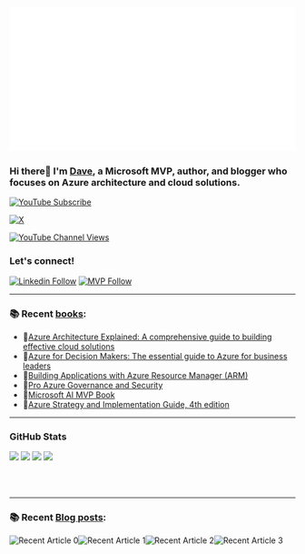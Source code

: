 [![](./chat.svg)](https://twitter.com/daverndn)

### Hi there👋 I'm [Dave](https://linkedin.com/in/daverndn), a Microsoft MVP, author, and blogger who focuses on Azure architecture and cloud solutions.

[![YouTube Subscribe](https://img.shields.io/badge/YouTube_@azinsider-SUBSCRIBE-red?logo=youtube&style=for-the-badge&logoColor=red)](https://www.youtube.com/azinsider?sub_confirmation=1) 

[![X](https://img.shields.io/badge/@daverndn-000000?style=for-the-badge&logo=x&logoColor=white)](https://twitter.com/intent/follow?original_referer=https%3A%2F%2Fgithub.com%Fdaverndn&screen_name=daverndn)

[![YouTube Channel Views](https://img.shields.io/youtube/channel/views/UCz1Dfbvqa7aG2YPlnKTwriQ?label=YouTube%20Views&style=for-the-badge)](https://youtube.com/azinsider)


### Let's connect!
[![Linkedin Follow](https://img.shields.io/static/v1?label=&message=Linkedin&color=blue&logo=linkedin&style=for-the-badge)](https://linkedin.com/in/daverndn)
[![MVP Follow](https://img.shields.io/static/v1?label=&message=MicrosoftMVP&color=blue&logo=microsoft&style=for-the-badge)](https://mvp.microsoft.com/en-us/PublicProfile/5000671?fullName=David%20Rend%C3%B3n)


---

### 📚 Recent [books](https://amazon.com/author/daverendon):
 - 📘[Azure Architecture Explained: A comprehensive guide to building effective cloud solutions](https://amzn.to/4863Ped)
 - 📘[Azure for Decision Makers: The essential guide to Azure for business leaders](https://amzn.to/3EzgiJZ)
 - 📘[Building Applications with Azure Resource Manager (ARM)](https://amzn.to/448fO8n)
 - 📘[Pro Azure Governance and Security](https://amzn.to/3XfsSGR)
 - 📘[Microsoft AI MVP Book](https://amzn.to/3NbPLX2)
 - 📘[Azure Strategy and Implementation Guide, 4th edition](https://amzn.to/3pgcAAU)

 
---

### GitHub Stats

![](http://github-stats-dr.vercel.app/api/cards/profile-details?username=daverendon&theme=aura)
![](http://github-profile-summary-cards.vercel.app/api/cards/repos-per-language?username=daverendon&theme=aura)
![](http://github-profile-summary-cards.vercel.app/api/cards/most-commit-language?username=daverendon&theme=aura)
![](http://github-stats-dr.vercel.app/api/cards/stats?username=daverendon&theme=aura)

<!---
![](https://azinsider-github-readme-stats.vercel.app/api?username=daverendon&theme=aura)
-->
<br /><br />

---

### 📚 Recent [Blog posts](https://blog.azinsider.net):

<div id="articles"> 
  <a target="_blank" href="https://blog.azinsider.net"><img src="https://medium-snippet-dc633c4f39a0.herokuapp.com/api/article.svg?username=@daverendon&index=0&source=medium" alt="Recent Article 0" style="float:left;width:'300px'; padding: '5px';"> 

 <a target="_blank" href="https://blog.azinsider.net/"><img src="https://medium-snippet-dc633c4f39a0.herokuapp.com/api/article.svg?username=@daverendon&index=1&source=medium" alt="Recent Article 1" style="float:left;width:'300px'; padding: '5px'"> 
 
<a target="_blank" href="https://blog.azinsider.net/"><img src="https://medium-snippet-dc633c4f39a0.herokuapp.com/api/article.svg?username=@daverendon&index=2&source=medium" alt="Recent Article 2" style="float:left;width:'300px'; padding: '5px';"> 

<a target="_blank" href="https://blog.azinsider.net/"><img src="https://medium-snippet-dc633c4f39a0.herokuapp.com/api/article.svg?username=@daverendon&index=3&source=medium" alt="Recent Article 3" style="float:left;width:'300px'; padding: '5px';"> 
</div> 
           

<!--
**daveRendon/daverendon** is a ✨ _special_ ✨ repository because its `README.md` (this file) appears on your GitHub profile.

Here are some ideas to get you started:

- 🔭 I’m currently working on ...
- 🌱 I’m currently learning ...
- 👯 I’m looking to collaborate on ...
- 🤔 I’m looking for help with ...
- 💬 Ask me about ...
- 📫 How to reach me: ...
- 😄 Pronouns: ...
- ⚡ Fun fact: ...
-->
